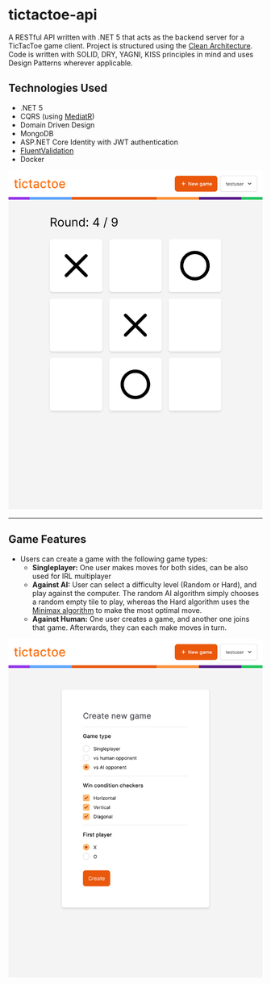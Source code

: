 # tictactoe-api

A RESTful API written with .NET 5 that acts as the backend server for a TicTacToe game client. Project is structured using the [Clean Architecture](https://blog.cleancoder.com/uncle-bob/2012/08/13/the-clean-architecture.html). Code is written with SOLID, DRY, YAGNI, KISS principles in mind and uses Design Patterns wherever applicable.

## Technologies Used

- .NET 5
- CQRS (using [MediatR](https://github.com/jbogard/MediatR))
- Domain Driven Design
- MongoDB
- ASP.NET Core Identity with JWT authentication
- [FluentValidation](https://fluentvalidation.net/)
- Docker


![](./img/screenshot-gameplay.png)

---

## Game Features

- Users can create a game with the following game types:
    - **Singleplayer:** One user makes moves for both sides, can be also used for IRL multiplayer
    - **Against AI:** User can select a difficulty level (Random or Hard), and play against the computer. The random AI algorithm simply chooses a random empty tile to play, whereas the Hard algorithm uses the [Minimax algorithm]() to make the most optimal move.
    - **Against Human:** One user creates a game, and another one joins that game. Afterwards, they can each make moves in turn.
  
![](./img/screenshot-create-game.png)

